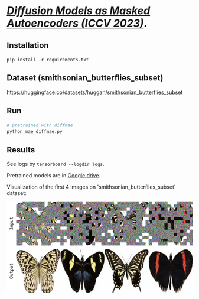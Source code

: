 # [*Diffusion Models as Masked Autoencoders (ICCV 2023)*](https://openaccess.thecvf.com/content/ICCV2023/papers/Wei_Diffusion_Models_as_Masked_Autoencoders_ICCV_2023_paper.pdf).


## Installation
`pip install -r requirements.txt`

## Dataset (smithsonian_butterflies_subset)
https://huggingface.co/datasets/huggan/smithsonian_butterflies_subset

## Run
```bash
# pretrained with diffmae
python mae_diffmae.py
```

## Results
See logs by `tensorboard --logdir logs`.

Pretrained models are in [Google drive](https://github.com/IcarusWizard/MAE/releases/tag/cifar10).

Visualization of the first 4 images on 'smithsonian_butterflies_subset' dataset:

![avatar](fig/butterfly_results.png)
